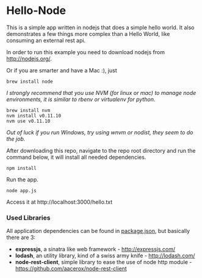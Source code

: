 Hello-Node
==========

This is a simple app written in nodejs that does a simple hello world. It also demonstrates a few things more complex than a Hello World, like consuming an external rest api.

In order to run this example you need to download nodejs from http://nodejs.org/.

Or if you are smarter and have a Mac :), just


    brew install node


*I strongly recommend that you use NVM (for linux or mac) to manage node environments, it is similar to rbenv or virtualenv for python.*

    brew install nvm
    nvm install v0.11.10
    nvm use v0.11.10

*Out of luck if you run Windows, try using wnvm or nodist, they seem to do the job.*

After downloading this repo, navigate to the repo root directory and run the command below, it will install all needed dependencies.

    npm install

Run the app.    

    node app.js
    
Access it at http://localhost:3000/hello.txt

### Used Libraries

All application dependencies can be found in [package.json](package.json), but basically there are 3:
- **expressjs**, a sinatra like web framework - http://expressjs.com/
- **lodash**, an utility library, kind of a swiss army knife - http://lodash.com/
- **node-rest-client**, simple library to ease the use of node http module - https://github.com/aacerox/node-rest-client

